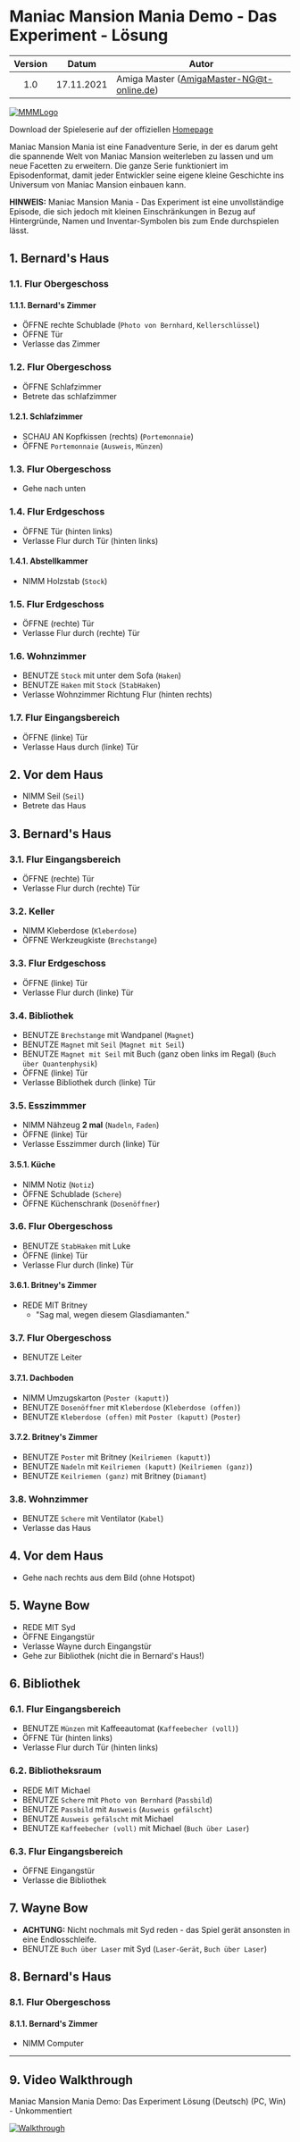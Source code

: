 # Maniac Mansion Mania Demo - Das Experiment - Lösung

| Version | Datum      | Autor                                     |
|:-------:|------------|-------------------------------------------|
|   1.0   | 17.11.2021 | Amiga Master (AmigaMaster-NG@t-online.de) |

[![MMMLogo](https://www.maniac-mansion-mania.com/banner/banner.png)](https://www.maniac-mansion-mania.com)

Download der Spieleserie auf der offiziellen [Homepage](https://www.maniac-mansion-mania.com)

Maniac Mansion Mania ist eine Fanadventure Serie, in der es darum geht die spannende Welt von Maniac Mansion weiterleben zu lassen und um neue Facetten zu erweitern. Die ganze Serie funktioniert im Episodenformat, damit jeder Entwickler seine eigene kleine Geschichte ins Universum von Maniac Mansion einbauen kann.

**HINWEIS:** Maniac Mansion Mania - Das Experiment ist eine unvollständige Episode, die sich jedoch mit kleinen Einschränkungen in Bezug auf Hintergründe, Namen und Inventar-Symbolen bis zum Ende durchspielen lässt.

## 1. Bernard's Haus

### 1.1. Flur Obergeschoss

#### 1.1.1. Bernard's Zimmer

- ÖFFNE rechte Schublade (`Photo von Bernhard`, `Kellerschlüssel`)
- ÖFFNE Tür
- Verlasse das Zimmer

### 1.2. Flur Obergeschoss

- ÖFFNE Schlafzimmer
- Betrete das schlafzimmer

#### 1.2.1. Schlafzimmer

- SCHAU AN Kopfkissen (rechts) (`Portemonnaie`)
- ÖFFNE `Portemonnaie` (`Ausweis`, `Münzen`)

### 1.3. Flur Obergeschoss

- Gehe nach unten

### 1.4. Flur Erdgeschoss

- ÖFFNE Tür (hinten links)
- Verlasse Flur durch Tür (hinten links)

#### 1.4.1. Abstellkammer

- NIMM Holzstab (`Stock`)

### 1.5. Flur Erdgeschoss

- ÖFFNE (rechte) Tür
- Verlasse Flur durch (rechte) Tür

### 1.6. Wohnzimmer

- BENUTZE `Stock` mit unter dem Sofa (`Haken`)
- BENUTZE `Haken` mit `Stock` (`StabHaken`)
- Verlasse Wohnzimmer Richtung Flur (hinten rechts)

### 1.7. Flur Eingangsbereich

- ÖFFNE (linke) Tür
- Verlasse Haus durch (linke) Tür

## 2. Vor dem Haus

- NIMM Seil (`Seil`)
- Betrete das Haus

## 3. Bernard's Haus

### 3.1. Flur Eingangsbereich

- ÖFFNE (rechte) Tür
- Verlasse Flur durch (rechte) Tür

### 3.2. Keller

- NIMM Kleberdose (`Kleberdose`)
- ÖFFNE Werkzeugkiste (`Brechstange`)

### 3.3. Flur Erdgeschoss

- ÖFFNE (linke) Tür
- Verlasse Flur durch (linke) Tür

### 3.4. Bibliothek

- BENUTZE `Brechstange` mit Wandpanel (`Magnet`)
- BENUTZE `Magnet` mit `Seil` (`Magnet mit Seil`)
- BENUTZE `Magnet mit Seil` mit Buch (ganz oben links im Regal) (`Buch über Quantenphysik`)
- ÖFFNE (linke) Tür
- Verlasse Bibliothek durch (linke) Tür

### 3.5. Esszimmmer

- NIMM Nähzeug **2 mal** (`Nadeln`, `Faden`)
- ÖFFNE (linke) Tür
- Verlasse Esszimmer durch (linke) Tür

#### 3.5.1. Küche

- NIMM Notiz (`Notiz`)
- ÖFFNE Schublade (`Schere`)
- ÖFFNE Küchenschrank (`Dosenöffner`)

### 3.6. Flur Obergeschoss

- BENUTZE `StabHaken` mit Luke
- ÖFFNE (linke) Tür
- Verlasse Flur durch (linke) Tür

#### 3.6.1. Britney's Zimmer

- REDE MIT Britney
  - "Sag mal, wegen diesem Glasdiamanten."

### 3.7. Flur Obergeschoss

- BENUTZE Leiter

#### 3.7.1. Dachboden

- NIMM Umzugskarton (`Poster (kaputt)`)
- BENUTZE `Dosenöffner` mit `Kleberdose` (`Kleberdose (offen)`)
- BENUTZE `Kleberdose (offen)` mit `Poster (kaputt)` (`Poster`)

#### 3.7.2. Britney's Zimmer

- BENUTZE `Poster` mit Britney (`Keilriemen (kaputt)`)
- BENUTZE `Nadeln` mit `Keilriemen (kaputt)` (`Keilriemen (ganz)`)
- BENUTZE `Keilriemen (ganz)` mit Britney (`Diamant`)

### 3.8. Wohnzimmer

- BENUTZE `Schere` mit Ventilator (`Kabel`)
- Verlasse das Haus

## 4. Vor dem Haus

- Gehe nach rechts aus dem Bild (ohne Hotspot)

## 5. Wayne Bow

- REDE MIT Syd
- ÖFFNE Eingangstür
- Verlasse Wayne durch Eingangstür
- Gehe zur Bibliothek (nicht die in Bernard's Haus!)

## 6. Bibliothek

### 6.1. Flur Eingangsbereich

- BENUTZE `Münzen` mit Kaffeeautomat (`Kaffeebecher (voll)`)
- ÖFFNE Tür (hinten links)
- Verlasse Flur durch Tür (hinten links)

### 6.2. Bibliotheksraum

- REDE MIT Michael
- BENUTZE `Schere` mit `Photo von Bernhard` (`Passbild`)
- BENUTZE `Passbild` mit `Ausweis` (`Ausweis gefälscht`)
- BENUTZE `Ausweis gefälscht` mit Michael
- BENUTZE `Kaffeebecher (voll)` mit Michael (`Buch über Laser`)

### 6.3. Flur Eingangsbereich

- ÖFFNE Eingangstür
- Verlasse die Bibliothek

## 7. Wayne Bow

- **ACHTUNG:** Nicht nochmals mit Syd reden - das Spiel gerät ansonsten in eine Endlosschleife.
- BENUTZE `Buch über Laser` mit Syd (`Laser-Gerät`, `Buch über Laser`)

## 8. Bernard's Haus

### 8.1. Flur Obergeschoss

#### 8.1.1. Bernard's Zimmer

- NIMM Computer

--------------------------------------------------------------------------------

## 9. Video Walkthrough

Maniac Mansion Mania Demo: Das Experiment Lösung (Deutsch) (PC, Win) - Unkommentiert

[![Walkthrough](https://img.youtube.com/vi/b0nz8ShcL1Y/0.jpg)](https://www.youtube.com/watch?v=b0nz8ShcL1Y)
